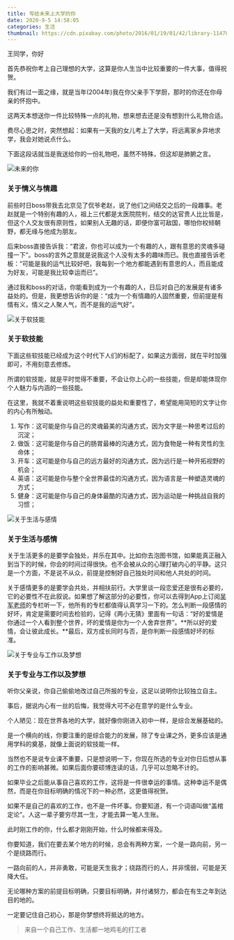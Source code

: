```yaml
---
title: 写给未来上大学的你
date: 2020-9-5 14:58:05
categories: 生活
thumbnail: https://cdn.pixabay.com/photo/2016/01/19/01/42/library-1147815_1280.jpg
---
```


王同学，你好

首先恭祝你考上自己理想的大学，这算是你人生当中比较重要的一件大事，值得祝贺。

我们有过一面之缘，就是当年(2004年)我在你父亲手下学厨，那时的你还在你母亲的怀抱中。

这两天本想送你一件比较特殊一点的礼物，想来想去还是没有想到什么礼物合适。

费尽心思之时，突然想起：如果有一天我的女儿考上了大学，将远离家乡异地求学，我会对她说点什么。

下面这段话就当是我送给你的一份礼物吧，虽然不特殊，但这却是肺腑之言。

![未来的你](https://cdn.pixabay.com/photo/2017/03/27/13/03/book-2178586_1280.jpg)

### 关于情义与情趣

前些时日boss带我去北京见了侃爷老赵，说了他们之间结交之后的一段趣事。老赵就是一个特别有趣的人，祖上三代都是太医院院判，结交的达官贵人比比皆是，但这个人交友很有原则性，如果别人无趣的话，即便你富可敌国，哪怕你权倾朝野，都无缘与他成为朋友。

后来boss直接告诉我：“君波，你也可以成为一个有趣的人，跟有意思的灵魂多碰撞一下”。boss的言外之意就是说我这个人没有太多的趣味而已。我也直接告诉老板：“可能是我的运气比较好吧，我每到一个地方都能遇到有意思的人，而且能成为好友，可能是我比较幸运而已”。

通过我和boss的对话，你能看到成为一个有趣的人，日后对自己的发展是有诸多益处的。但是，我更想告诉你的是：“成为一个有情趣的人固然重要，但前提是有情有义，情义之人聚人气，而不是我的运气好”。

![关于软技能](https://cdn.pixabay.com/photo/2015/11/15/07/47/geometry-1044090_1280.jpg)

### 关于软技能

下面这些软技能已经成为这个时代下人们的标配了，如果这方面弱，就在平时加强即可，不用刻意去修炼。

所谓的软技能，就是平时觉得不重要，不会让你上心的一些技能，但是却能体现你个人魅力与内涵的一些技能。

在这里，我就不着重说明这些软技能的益处和重要性了，希望能用简短的文字让你的内心有所触动。

1. 写作：这可能是你与自己的灵魂最美的沟通方式，因为文字是一种思考过后的沉淀；
2. 做饭：这可能是你与自己的肠胃最棒的沟通方式，因为食物是一种有灵性的生命体；
3. 开车：这可能是你与自己的远方最好的沟通方式，因为远行是一种开拓视野的机会；
4. 英语：这可能是你与整个全世界最佳的沟通方式，因为语言是一种塑造灵魂的方式；
5. 健身：这可能是你与自己的身体最酷的沟通方式，因为运动是一种挑战自我的习惯；

![关于生活与感情](https://cdn.pixabay.com/photo/2015/10/19/20/06/girl-996635_1280.jpg)

### 关于生活与感情

关于生活更多的是要学会独处，并乐在其中。比如你去泡图书馆，如果能真正融入到当下的时候，你会的时间过得很快。也不会被从众的心理打破内心的平静。这只是一个方面，不是说不从众，前提是控制好自己独处时间和他人共处的时间。

关于感情更多的是要学会共处，并相扶前行。大学里谈一段恋爱还是很有必要的，它的必要性不在此叙说。如果想了解这部分的必要性，你可以去得到App上订阅[吴军老师](https://baike.baidu.com/item/%E5%90%B4%E5%86%9B/8125425)的专栏听一下，他所有的专栏都值得认真学习一下的。怎么判断一段感情的好坏，肯定是需要时间去检验的，记得《两小无猜》里面有一句话：“好的爱情是你通过一个人看到整个世界，坏的爱情是你为一个人舍弃世界”。**所以好的爱情，会让彼此成长。**最后，双方成长同时与否，是你判断一段感情好坏的标准。

![关于专业与工作以及梦想](https://cdn.pixabay.com/photo/2017/06/17/10/55/hot-air-balloon-2411851_1280.jpg)

### 关于专业与工作以及梦想

听你父亲说，你自己偷偷地改过自己所报的专业，这足以说明你比较独立自主。

事后，据说内心有一丝的后悔，我觉得大可不必在意学的是什么专业。

个人陋见：现在世界各地的大学，就好像你刚进入初中一样，是综合发展基础的。

是一个横向的线，你要注重的是综合能力的发展，除了专业课之外，更多应该是通用学科的奠基，就像上面说的软技能一样。

当然也不是说专业课不重要，只是想说明一下，你现在所选的专业对你日后想从事的工作的影响甚微。如果后面你要硕博连读的话，几乎可以忽略不计的。

如果毕业之后能从事自己喜欢的工作，这将是一件很幸运的事情。这种幸运不是偶然，而是在你目标明确的情况下的一种必然，这更值得祝贺。

如果不是自己的喜欢的工作，也不是一件坏事。你要知道，有一个词语叫做“盖棺定论”。人这一辈子要穷尽其一生，才能去算一笔人生账。

此时刚工作的你，什么都才刚刚开始，什么时候都来得及。

你要知道，我们在要去某个地方的时候，总会有两种方案，一个是一路向前，另一个是绕路而行。

一路向前的人，并非勇敢，可能是天生我才；绕路而行的人，并非懦弱，可能是天降大任。

无论哪种方案的前提目标明确，只要目标明确，并付诸努力，都会在有生之年到达目的地的。

一定要记住自己初心，那是你梦想终将抵达的地方。



> 来自一个自己工作、生活都一地鸡毛的打工者